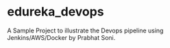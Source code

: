 # edureka_devops
A Sample Project to illustrate the Devops pipeline using Jenkins/AWS/Docker by Prabhat Soni.
